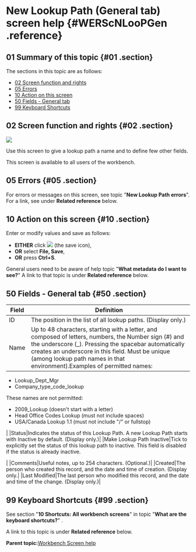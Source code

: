 # New Lookup Path \(General tab\) screen help {#WERScNLooPGen .reference}

## 01 Summary of this topic {#01 .section}

The sections in this topic are as follows:

-   [02 Screen function and rights](WERScNLooPGen.md#02)
-   [05 Errors](WERScNLooPGen.md#05)
-   [10 Action on this screen](WERScNLooPGen.md#10)
-   [50 Fields - General tab](WERScNLooPGen.md#50)
-   [99 Keyboard Shortcuts](WERScNLooPGen.md#99)

## 02 Screen function and rights {#02 .section}

![](images/New_Lookup_Path_1_General_02.gif)

Use this screen to give a lookup path a name and to define few other fields.

This screen is available to all users of the workbench.

## 05 Errors {#05 .section}

For errors or messages on this screen, see topic "**New Lookup Path errors**". For a link, see under **Related reference** below.

## 10 Action on this screen {#10 .section}

Enter or modify values and save as follows:

-   **EITHER** click ![](images/Icon_Save_03.GIF) \(the save icon\),
-   **OR** select **File, Save**,
-   **OR** press **Ctrl+S**.

General users need to be aware of help topic "**What metadata do I want to see?**" A link to that topic is under **Related reference** below.

## 50 Fields - General tab {#50 .section}

|Field|Definition|
|-----|----------|
|ID|The position in the list of all lookup paths. \(Display only.\)|
|Name|Up to 48 characters, starting with a letter, and composed of letters, numbers, the Number sign \(\#\) and the underscore \(\_\). Pressing the spacebar automatically creates an underscore in this field. Must be unique \(among lookup path names in that environment\).Examples of permitted names:

-   Lookup\_Dept\_Mgr
-   Company\_type\_code\_lookup

These names are not permitted:

-   2009\_Lookup \(doesn't start with a letter\)
-   Head Office Codes Lookup \(must not include spaces\)
-   USA/Canada Lookup 1.1 \(must not include "/" or fullstop\)

|
|Status|Indicates the status of this Lookup Path. A new Lookup Path starts with Inactive by default. \(Display only.\)|
|Make Lookup Path Inactive|Tick to explicitly set the status of this lookup path to inactive. This field is disabled if the status is already inactive.

|
|Comments|Useful notes, up to 254 characters. \(Optional.\)|
|Created|The person who created this record, and the date and time of creation. \(Display only.|
|Last Modified|The last person who modified this record, and the date and time of the change. \(Display only.\)|

## 99 Keyboard Shortcuts {#99 .section}

See section "**10 Shortcuts: All workbench screens**" in topic "**What are the keyboard shortcuts?**" .

A link to this topic is under **Related reference** below.

**Parent topic:**[Workbench Screen help](../html/AAR586WEScreens.md)


